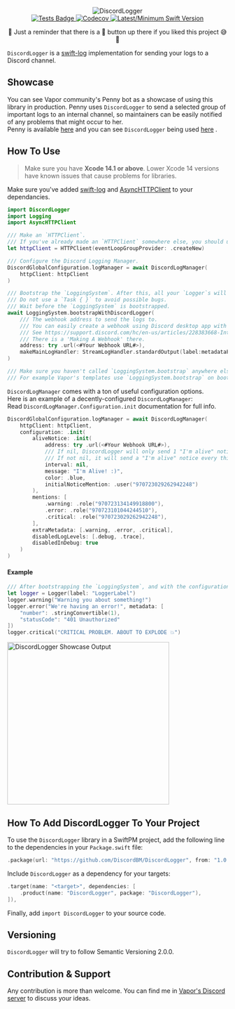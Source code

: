 <p align="center">
    <img src="https://user-images.githubusercontent.com/54685446/201329617-9fd91ab0-35c2-42c2-8963-47b68c6a490a.png" alt="DiscordLogger">
    <br>
    <a href="https://github.com/DiscordBM/DiscordLogger/actions/workflows/tests.yml">
        <img src="https://github.com/DiscordBM/DiscordLogger/actions/workflows/tests.yml/badge.svg" alt="Tests Badge">
    </a>
    <a href="https://codecov.io/gh/DiscordBM/DiscordLogger">
        <img src="https://codecov.io/gh/DiscordBM/DiscordLogger/branch/main/graph/badge.svg?token=P4DYX2FWYT" alt="Codecov">
    </a>
    <a href="https://swift.org">
        <img src="https://img.shields.io/badge/swift-5.8%20/%205.7-brightgreen.svg" alt="Latest/Minimum Swift Version">
    </a>
</p>

<p align="center">
     🌟 Just a reminder that there is a 🌟 button up there if you liked this project 😅 🌟
</p>

`DiscordLogger` is a [swift-log](https://github.com/apple/swift-log) implementation for sending your logs to a Discord channel.

## Showcase
You can see Vapor community's Penny bot as a showcase of using this library in production. Penny uses `DiscordLogger` to send a selected group of important logs to an internal channel, so maintainers can be easily notified of any problems that might occur to her.    
Penny is available [here](https://github.com/vapor/penny-bot) and you can see `DiscordLogger` being used [here](https://github.com/vapor/penny-bot/blob/main/CODE/Sources/PennyBOT/Penny.swift) .

## How To Use
  
> Make sure you have **Xcode 14.1 or above**. Lower Xcode 14 versions have known issues that cause problems for libraries.    

Make sure you've added [swift-log](https://github.com/apple/swift-log) and [AsyncHTTPClient](https://github.com/swift-server/async-http-client) to your dependancies.
```swift
import DiscordLogger
import Logging
import AsyncHTTPClient

/// Make an `HTTPClient`.
/// If you've already made an `HTTPClient` somewhere else, you should use that instead.
let httpClient = HTTPClient(eventLoopGroupProvider: .createNew)

/// Configure the Discord Logging Manager.
DiscordGlobalConfiguration.logManager = await DiscordLogManager(
    httpClient: httpClient
)

/// Bootstrap the `LoggingSystem`. After this, all your `Logger`s will automagically start using `DiscordLogHandler`.
/// Do not use a `Task { }` to avoid possible bugs.
/// Wait before the `LoggingSystem` is bootstrapped.  
await LoggingSystem.bootstrapWithDiscordLogger(
    /// The webhook address to send the logs to. 
    /// You can easily create a webhook using Discord desktop app with a few clicks.
    /// See https://support.discord.com/hc/en-us/articles/228383668-Intro-to-Webhooks
    /// There is a 'Making A Webhook' there.
    address: try .url(<#Your Webhook URL#>),
    makeMainLogHandler: StreamLogHandler.standardOutput(label:metadataProvider:)
)

/// Make sure you haven't called `LoggingSystem.bootstrap` anywhere else, because you can only call it once.
/// For example Vapor's templates use `LoggingSystem.bootstrap` on boot, and you need to remove that.
```
`DiscordLogManager` comes with a ton of useful configuration options.   
Here is an example of a decently-configured `DiscordLogManager`:   
Read `DiscordLogManager.Configuration.init` documentation for full info.

```swift
DiscordGlobalConfiguration.logManager = await DiscordLogManager(
    httpClient: httpClient,
    configuration: .init(
        aliveNotice: .init(
            address: try .url(<#Your Webhook URL#>),
            /// If nil, DiscordLogger will only send 1 "I'm alive" notice, on boot.
            /// If not nil, it will send a "I'm alive" notice every this-amount too. 
            interval: nil,
            message: "I'm Alive! :)",
            color: .blue,
            initialNoticeMention: .user("970723029262942248")
        ),
        mentions: [
            .warning: .role("970723134149918800"),
            .error: .role("970723101044244510"),
            .critical: .role("970723029262942248"),
        ],
        extraMetadata: [.warning, .error, .critical],
        disabledLogLevels: [.debug, .trace], 
        disabledInDebug: true
    )
)
```

#### Example

```swift
/// After bootstrapping the `LoggingSystem`, and with the configuration above, but `extraMetadata` set to `[.critical]`
let logger = Logger(label: "LoggerLabel")
logger.warning("Warning you about something!")
logger.error("We're having an error!", metadata: [
    "number": .stringConvertible(1),
    "statusCode": "401 Unauthorized"
])
logger.critical("CRITICAL PROBLEM. ABOUT TO EXPLODE 💥")
```

<img width="370" alt="DiscordLogger Showcase Output" src="https://user-images.githubusercontent.com/54685446/217464224-1cb6ed75-8683-4977-8bd3-03752d7d7597.png">

## How To Add DiscordLogger To Your Project

To use the `DiscordLogger` library in a SwiftPM project, 
add the following line to the dependencies in your `Package.swift` file:

```swift
.package(url: "https://github.com/DiscordBM/DiscordLogger", from: "1.0.0-beta.1"),
```

Include `DiscordLogger` as a dependency for your targets:

```swift
.target(name: "<target>", dependencies: [
    .product(name: "DiscordLogger", package: "DiscordLogger"),
]),
```

Finally, add `import DiscordLogger` to your source code.

## Versioning
`DiscordLogger` will try to follow Semantic Versioning 2.0.0.

## Contribution & Support
Any contribution is more than welcome. You can find me in [Vapor's Discord server](https://discord.gg/vapor) to discuss your ideas.    
